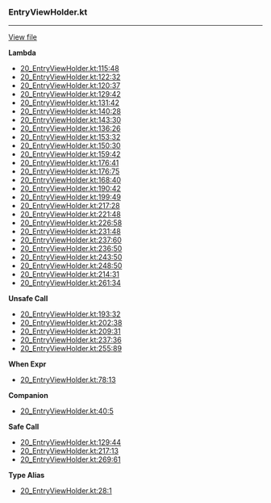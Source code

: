 ### EntryViewHolder.kt
---
[View file](../../precision_analyzed/20_EntryViewHolder.kt)

**Lambda**

 - [20_EntryViewHolder.kt:115:48](../../precision_analyzed/20_EntryViewHolder.kt#L115)
 - [20_EntryViewHolder.kt:122:32](../../precision_analyzed/20_EntryViewHolder.kt#L122)
 - [20_EntryViewHolder.kt:120:37](../../precision_analyzed/20_EntryViewHolder.kt#L120)
 - [20_EntryViewHolder.kt:129:42](../../precision_analyzed/20_EntryViewHolder.kt#L129)
 - [20_EntryViewHolder.kt:131:42](../../precision_analyzed/20_EntryViewHolder.kt#L131)
 - [20_EntryViewHolder.kt:140:28](../../precision_analyzed/20_EntryViewHolder.kt#L140)
 - [20_EntryViewHolder.kt:143:30](../../precision_analyzed/20_EntryViewHolder.kt#L143)
 - [20_EntryViewHolder.kt:136:26](../../precision_analyzed/20_EntryViewHolder.kt#L136)
 - [20_EntryViewHolder.kt:153:32](../../precision_analyzed/20_EntryViewHolder.kt#L153)
 - [20_EntryViewHolder.kt:150:30](../../precision_analyzed/20_EntryViewHolder.kt#L150)
 - [20_EntryViewHolder.kt:159:42](../../precision_analyzed/20_EntryViewHolder.kt#L159)
 - [20_EntryViewHolder.kt:176:41](../../precision_analyzed/20_EntryViewHolder.kt#L176)
 - [20_EntryViewHolder.kt:176:75](../../precision_analyzed/20_EntryViewHolder.kt#L176)
 - [20_EntryViewHolder.kt:168:40](../../precision_analyzed/20_EntryViewHolder.kt#L168)
 - [20_EntryViewHolder.kt:190:42](../../precision_analyzed/20_EntryViewHolder.kt#L190)
 - [20_EntryViewHolder.kt:199:49](../../precision_analyzed/20_EntryViewHolder.kt#L199)
 - [20_EntryViewHolder.kt:217:28](../../precision_analyzed/20_EntryViewHolder.kt#L217)
 - [20_EntryViewHolder.kt:221:48](../../precision_analyzed/20_EntryViewHolder.kt#L221)
 - [20_EntryViewHolder.kt:226:58](../../precision_analyzed/20_EntryViewHolder.kt#L226)
 - [20_EntryViewHolder.kt:231:48](../../precision_analyzed/20_EntryViewHolder.kt#L231)
 - [20_EntryViewHolder.kt:237:60](../../precision_analyzed/20_EntryViewHolder.kt#L237)
 - [20_EntryViewHolder.kt:236:50](../../precision_analyzed/20_EntryViewHolder.kt#L236)
 - [20_EntryViewHolder.kt:243:50](../../precision_analyzed/20_EntryViewHolder.kt#L243)
 - [20_EntryViewHolder.kt:248:50](../../precision_analyzed/20_EntryViewHolder.kt#L248)
 - [20_EntryViewHolder.kt:214:31](../../precision_analyzed/20_EntryViewHolder.kt#L214)
 - [20_EntryViewHolder.kt:261:34](../../precision_analyzed/20_EntryViewHolder.kt#L261)

**Unsafe Call**

 - [20_EntryViewHolder.kt:193:32](../../precision_analyzed/20_EntryViewHolder.kt#L193)
 - [20_EntryViewHolder.kt:202:38](../../precision_analyzed/20_EntryViewHolder.kt#L202)
 - [20_EntryViewHolder.kt:209:31](../../precision_analyzed/20_EntryViewHolder.kt#L209)
 - [20_EntryViewHolder.kt:237:36](../../precision_analyzed/20_EntryViewHolder.kt#L237)
 - [20_EntryViewHolder.kt:255:89](../../precision_analyzed/20_EntryViewHolder.kt#L255)

**When Expr**

 - [20_EntryViewHolder.kt:78:13](../../precision_analyzed/20_EntryViewHolder.kt#L78)

**Companion**

 - [20_EntryViewHolder.kt:40:5](../../precision_analyzed/20_EntryViewHolder.kt#L40)

**Safe Call**

 - [20_EntryViewHolder.kt:129:44](../../precision_analyzed/20_EntryViewHolder.kt#L129)
 - [20_EntryViewHolder.kt:217:13](../../precision_analyzed/20_EntryViewHolder.kt#L217)
 - [20_EntryViewHolder.kt:269:61](../../precision_analyzed/20_EntryViewHolder.kt#L269)

**Type Alias**

 - [20_EntryViewHolder.kt:28:1](../../precision_analyzed/20_EntryViewHolder.kt#L28)

